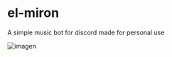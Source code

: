 # el-miron
A simple music bot for discord made for personal use


![imagen](https://github.com/user-attachments/assets/5314c695-07be-457b-9e46-442ad850d3ec)
